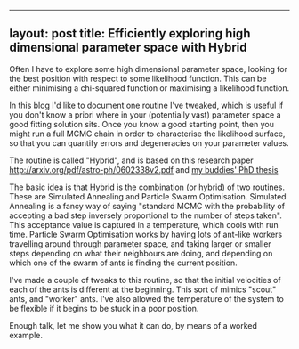 ------
layout: post
title: Efficiently exploring high dimensional parameter space with Hybrid
---

Often I have to explore some high dimensional parameter space, looking for the best position with respect to some likelihood function. This can be either minimising a chi-squared function or maximising a likelihood function. 

In this blog I'd like to document one routine I've tweaked, which is useful if you don't know a priori where in your (potentially vast) parameter space a good fitting solution sits. Once you know a good starting point, then you might run a full MCMC chain in order to characterise the likelihood surface, so that you can quantify errors and degeneracies on your parameter values.

The routine is called  "Hybrid", and is based on this research paper http://arxiv.org/pdf/astro-ph/0602338v2.pdf and [my buddies' PhD thesis](https://github.com/hoyleb/hoyleb.github.io/blob/master/images/JK_PhD_Thesis_v3.pdf.bz2) 

The basic idea is that Hybrid is the combination (or hybrid) of two routines. These are Simulated Annealing and Particle Swarm Optimisation. Simulated Annealing is a fancy way of saying "standard MCMC with the probability of accepting a bad step inversely proportional to the number of steps taken". This acceptance value is captured in a temperature, which cools with run time. Particle Swarm Optimisation works by having lots of ant-like workers travelling around through parameter space, and taking larger or smaller steps depending on what their neighbours are doing, and depending on which one of the swarm of ants is finding the current position.

I've made a couple of tweaks to this routine, so that the initial velocities of each of the ants is different at the beginning. This sort of mimics "scout" ants, and "worker" ants. I've also allowed the temperature of the system to be flexible if it begins to be stuck in a poor position.

Enough talk, let me show you what it can do, by means of a worked example.

